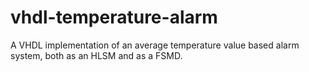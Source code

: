 # vhdl-temperature-alarm
A VHDL implementation of an average temperature value based alarm system, both as an HLSM and as a FSMD.
